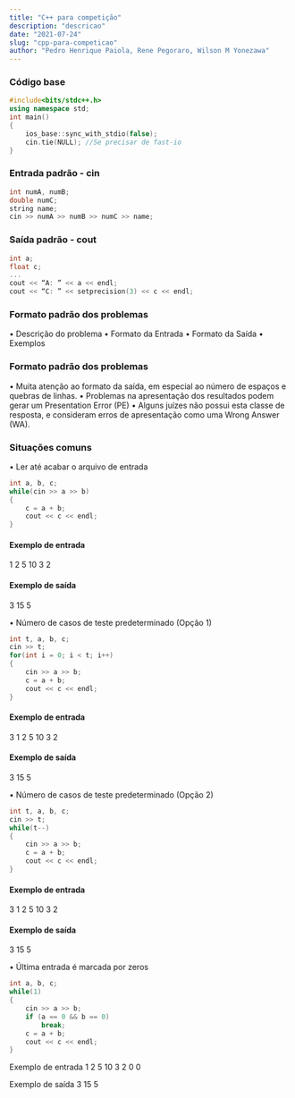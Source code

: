 ```yaml
---
title: "C++ para competição"
description: "descricao"
date: "2021-07-24"
slug: "cpp-para-competicao"
author: "Pedro Henrique Paiola, Rene Pegoraro, Wilson M Yonezawa"
---
```

### Código base
``` C++
#include<bits/stdc++.h>
using namespace std;
int main()
{
    ios_base::sync_with_stdio(false);
    cin.tie(NULL); //Se precisar de fast-io
}
```

### Entrada padrão - cin
``` C++
int numA, numB;
double numC;
string name;
cin >> numA >> numB >> numC >> name;
``` 

### Saída padrão - cout
``` C++
int a;
float c;
...
cout << “A: ” << a << endl;
cout << “C: ” << setprecision(3) << c << endl;
``` 

### Formato padrão dos problemas
• Descrição do problema
• Formato da Entrada
• Formato da Saída
• Exemplos

### Formato padrão dos problemas
• Muita atenção ao formato da saída, em especial ao número de
espaços e quebras de linhas.
• Problemas na apresentação dos resultados podem gerar um
Presentation Error (PE)
• Alguns juízes não possui esta classe de resposta, e consideram erros
de apresentação como uma Wrong Answer (WA).

### Situações comuns
• Ler até acabar o arquivo de entrada
``` C++
int a, b, c;
while(cin >> a >> b)
{
    c = a + b;
    cout << c << endl;
}
``` 

#### Exemplo de entrada 
1 2
5 10
3 2
#### Exemplo de saída
3
15
5

• Número de casos de teste predeterminado (Opção 1)
``` C++
int t, a, b, c;
cin >> t;
for(int i = 0; i < t; i++)
{
    cin >> a >> b;
    c = a + b;
    cout << c << endl;
}
``` 

#### Exemplo de entrada
3
1 2
5 10
3 2

#### Exemplo de saída
3
15
5

• Número de casos de teste predeterminado (Opção 2)
``` C++
int t, a, b, c;
cin >> t;
while(t--)
{
    cin >> a >> b;
    c = a + b;
    cout << c << endl;
}
``` 

#### Exemplo de entrada
3
1 2
5 10
3 2

#### Exemplo de saída
3
15
5

• Última entrada é marcada por zeros
``` C++
int a, b, c;
while(1)
{
    cin >> a >> b;
    if (a == 0 && b == 0)
        break;
    c = a + b;
    cout << c << endl;
}
``` 

Exemplo de entrada
1 2
5 10
3 2
0 0

Exemplo de saída
3
15
5
